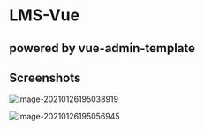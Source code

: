 # LMS-Vue



## powered by vue-admin-template



## Screenshots

![image-20210126195038919](../../Library/Application%20Support/typora-user-images/image-20210126195038919.png)

![image-20210126195056945](../../Library/Application%20Support/typora-user-images/image-20210126195056945.png)